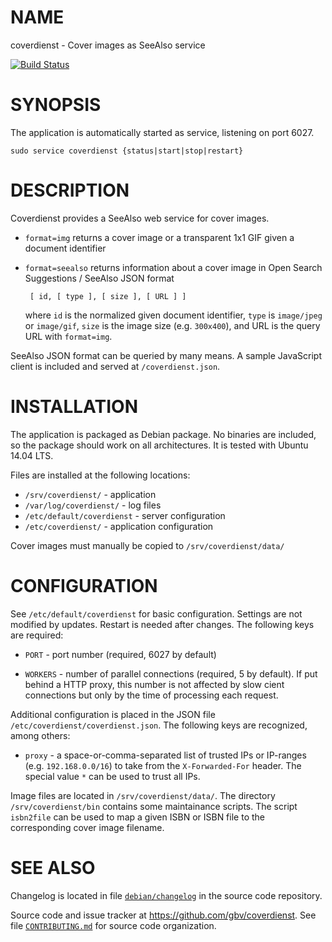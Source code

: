 # NAME

coverdienst - Cover images as SeeAlso service

[![Build Status](https://travis-ci.org/gbv/coverdienst.svg)](https://travis-ci.org/gbv/coverdienst)

# SYNOPSIS

The application is automatically started as service, listening on port 6027.

    sudo service coverdienst {status|start|stop|restart}

# DESCRIPTION

Coverdienst provides a SeeAlso web service for cover images.

* `format=img` returns a cover image or a transparent 1x1 GIF given a document
   identifier

* `format=seealso` returns information about a cover image in Open Search 
   Suggestions / SeeAlso JSON format

       [ id, [ type ], [ size ], [ URL ] ]

   where `id` is the normalized given document identifier, `type` is
   `image/jpeg` or `image/gif`, `size` is the image size (e.g. `300x400`),
   and URL is the query URL with `format=img`.

SeeAlso JSON format can be queried by many means. A sample JavaScript client
is included and served at `/coverdienst.json`.

# INSTALLATION

The application is packaged as Debian package. No binaries are included, so the
package should work on all architectures. It is tested with Ubuntu 14.04 LTS.

Files are installed at the following locations:

* `/srv/coverdienst/` - application
* `/var/log/coverdienst/` - log files
* `/etc/default/coverdienst` - server configuration
* `/etc/coverdienst/` - application configuration

Cover images must manually be copied to `/srv/coverdienst/data/`

# CONFIGURATION

See `/etc/default/coverdienst` for basic configuration. Settings are not modified
by updates. Restart is needed after changes. The following keys are required:

* `PORT` - port number (required, 6027 by default)

* `WORKERS` - number of parallel connections (required, 5 by default). If put 
   behind a HTTP proxy, this number is not affected by slow cient connections 
   but only by the time of processing each request.

Additional configuration is placed in the JSON file 
`/etc/coverdienst/coverdienst.json`. The following keys are recognized, among
others:

* `proxy` - a space-or-comma-separated list of trusted IPs or IP-ranges
   (e.g. `192.168.0.0/16`) to take from the `X-Forwarded-For` header.
   The special value `*` can be used to trust all IPs.

Image files are located in `/srv/coverdienst/data/`. The directory
`/srv/coverdienst/bin` contains some maintainance scripts.  The script
`isbn2file` can be used to map a given ISBN or ISBN file to the corresponding
cover image filename.

# SEE ALSO

Changelog is located in file [`debian/changelog`](debian/changelog) in the
source code repository.

Source code and issue tracker at <https://github.com/gbv/coverdienst>. See
file [`CONTRIBUTING.md`](CONTRIBUTING.md) for source code organization.

